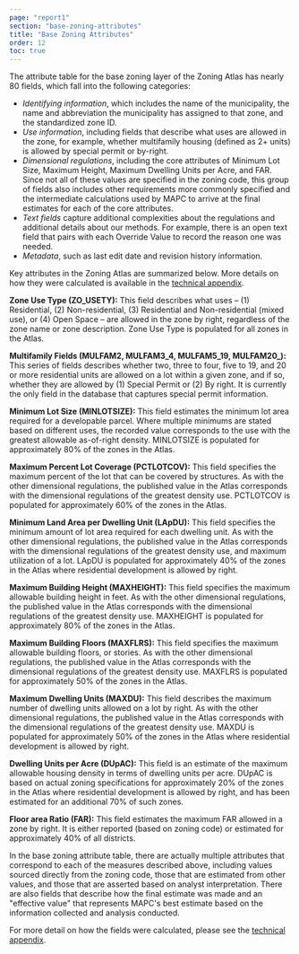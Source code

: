 ```yaml
---
page: "report1"
section: "base-zoning-attributes"
title: "Base Zoning Attributes"
order: 12
toc: true
---
```

The attribute table for the base zoning layer of the Zoning Atlas has nearly 80 fields, which fall into the following categories:

- *Identifying information*, which includes the name of the municipality, the name and abbreviation the municipality has assigned to that zone, and the standardized zone ID.
- *Use information*, including fields that describe what uses are allowed in the zone, for example, whether multifamily housing (defined as 2+ units) is allowed by special permit or by-right.
- *Dimensional regulations*, including the core attributes of Minimum Lot Size, Maximum Height, Maximum Dwelling Units per Acre, and FAR. Since not all of these values are specified in the zoning code, this group of fields also includes other requirements more commonly specified and the intermediate calculations used by MAPC to arrive at the final estimates for each of the core attributes.
- *Text fields* capture additional complexities about the regulations and additional details about our methods. For example, there is an open text field that pairs with each Override Value to record the reason one was needed.
- *Metadata*, such as last edit date and revision history information.

Key attributes in the Zoning Atlas are summarized below. More details on how they were calculated is available in the <a href="https://metropolitan-area-planning-counc.gitbook.io/zoning-atlas-appendix/" className="report-section__link">technical appendix</a>.

**Zone Use Type (ZO_USETY):** This field describes what uses – (1) Residential, (2) Non-residential, (3) Residential and Non-residential (mixed use), or (4) Open Space – are allowed in the zone by right, regardless of the zone name or zone description. Zone Use Type is populated for all zones in the Atlas.

**Multifamily Fields (MULFAM2, MULFAM3_4, MULFAM5_19, MULFAM20_):** This series of fields describes whether two, three to four, five to 19, and 20 or more residential units are allowed on a lot within a given zone, and if so, whether they are allowed by (1) Special Permit or (2) By right. It is currently the only field in the database that captures special permit information.

**Minimum Lot Size (MINLOTSIZE):** This field estimates the minimum lot area required for a developable parcel. Where multiple minimums are stated based on different uses, the recorded value corresponds to the use with the greatest allowable as-of-right density. MINLOTSIZE is populated for approximately 80% of the zones in the Atlas.

**Maximum Percent Lot Coverage (PCTLOTCOV):** This field specifies the maximum percent of the lot that can be covered by structures. As with the other dimensional regulations, the published value in the Atlas corresponds with the dimensional regulations of the greatest density use. PCTLOTCOV is populated for approximately 60% of the zones in the Atlas.

**Minimum Land Area per Dwelling Unit (LApDU):** This field specifies the minimum amount of lot area required for each dwelling unit. As with the other dimensional regulations, the published value in the Atlas corresponds with the dimensional regulations of the greatest density use, and maximum utilization of a lot. LApDU is populated for approximately 40% of the zones in the Atlas where residential development is allowed by right.

**Maximum Building Height (MAXHEIGHT):** This field specifies the maximum allowable building height in feet. As with the other dimensional regulations, the published value in the Atlas corresponds with the dimensional regulations of the greatest density use. MAXHEIGHT is populated for approximately 80% of the zones in the Atlas.

**Maximum Building Floors (MAXFLRS):** This field specifies the maximum allowable building floors, or stories. As with the other dimensional regulations, the published value in the Atlas corresponds with the dimensional regulations of the greatest density use. MAXFLRS is populated for approximately 50% of the zones in the Atlas.

**Maximum Dwelling Units (MAXDU):** This field describes the maximum number of dwelling units allowed on a lot by right. As with the other dimensional regulations, the published value in the Atlas corresponds with the dimensional regulations of the greatest density use. MAXDU is populated for approximately 50% of the zones in the Atlas where residential development is allowed by right.

**Dwelling Units per Acre (DUpAC):** This field is an estimate of the maximum allowable housing density in terms of dwelling units per acre. DUpAC is based on actual zoning specifications for approximately 20% of the zones in the Atlas where residential development is allowed by right, and has been estimated for an additional 70% of such zones.

**Floor area Ratio (FAR):** This field estimates the maximum FAR allowed in a zone by right. It is either reported (based on zoning code) or estimated for approximately 40% of all districts.

In the base zoning attribute table, there are actually multiple attributes that correspond to each of the measures described above, including values sourced directly from the zoning code, those that are estimated from other values, and those that are asserted based on analyst interpretation. There are also fields that describe how the final estimate was made and an "effective value" that represents MAPC's best estimate based on the information collected and analysis conducted.

For more detail on how the fields were calculated, please see the <a href="https://metropolitan-area-planning-counc.gitbook.io/zoning-atlas-appendix/" className="report-section__link">technical appendix</a>.